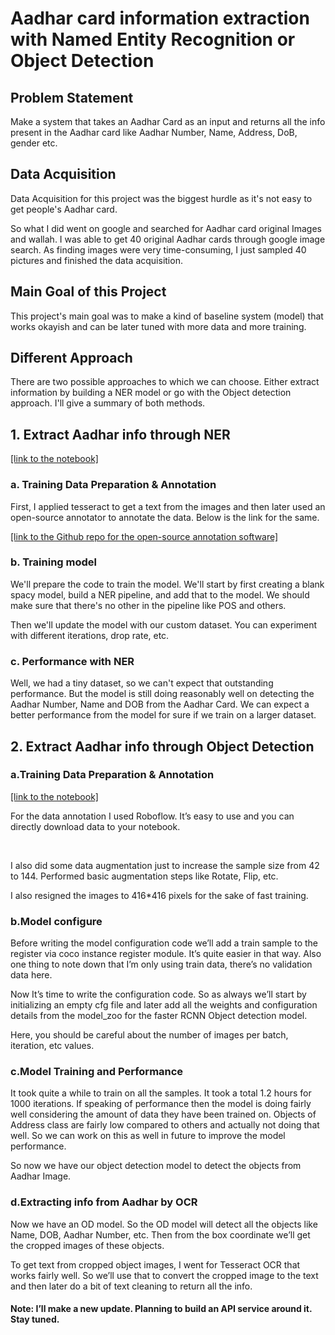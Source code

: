 <h1>Aadhar card information extraction with Named Entity Recognition or Object Detection</h1>
<h2>Problem Statement</h2>
<p>Make a system that takes an Aadhar Card as an input and returns all the info present in the Aadhar card like Aadhar Number, Name, Address, DoB, gender etc.</p>
<h2>Data Acquisition</h2>
<p>Data Acquisition for this project was the biggest hurdle as it's not easy to get people's Aadhar card. </p>
<p>So what I did went on google and searched for Aadhar card original Images and wallah. I was able to get 40 original Aadhar cards through google image search. As finding images were very time-consuming, I just sampled 40 pictures and finished the data acquisition. </p>
<h2>Main Goal of this Project</h2>
<p>This project's main goal was to make a kind of baseline system (model) that works okayish and can be later tuned with more data and more training. </p>
<h2>Different Approach</h2>
<p>There are two possible approaches to which we can choose. Either extract information by building a NER model or go with the Object detection approach. I'll give a summary of both methods.</p>
<h2>1. Extract Aadhar info through NER</h2>
<a href="https://github.com/rumankhan1/gov-id-info-extraction-with-spacy-od/blob/main/github_aadhar_extraction_ner.ipynb">[link to the notebook]</a> <br>
<h3>a. Training Data Preparation & Annotation</h3>
<p>First, I applied tesseract to get a text from the images and then later used an open-source annotator to annotate the data. Below is the link for the same.</p>
<a href="https://github.com/rumankhan1/ner-annotator">[link to the Github repo for the open-source annotation software]</a> <br>
<h3>b. Training model</h3>
<p>We'll prepare the code to train the model. We'll start by first creating a blank spacy model, build a NER pipeline, and add that to the model. We should make sure that there's no other in the pipeline like POS and others.</p>
<p>Then we'll update the model with our custom dataset. You can experiment with different iterations, drop rate, etc. </p>
<h3>c. Performance with NER</h3>
<p>Well, we had a tiny dataset, so we can't expect that outstanding performance. But the model is still doing reasonably well on detecting the Aadhar Number, Name and DOB from the Aadhar Card. We can expect a better performance from the model for sure if we train on a larger dataset. </p>


<h2>2. Extract Aadhar info through Object Detection</h2>
<h3>a.Training Data Preparation & Annotation</h3>
<a href="https://github.com/rumankhan1/gov-id-info-extraction-with-spacy-od/blob/main/od_final_github.ipynb">[link to the notebook]</a> <br>
<p>For the data annotation I used Roboflow. It’s easy to use and you can directly download data to your notebook.</p>
<a href="https://app.roboflow.com/"></a><br>
<p>I also did some data augmentation just to increase the sample size from 42 to 144. Performed basic augmentation steps like Rotate, Flip, etc. </p>
<p>I also resigned the images to 416*416 pixels for the sake of fast training. </p>

<h3>b.Model configure</h3>
<p>Before writing the model configuration code we’ll add a train sample to the register via coco instance register module. It’s quite easier in that way. Also one thing to note down that I’m only using train data, there’s no validation data here.</p>

<p>Now It’s time to write the configuration code. So as always we’ll start by initializing an empty cfg file and later add all the weights and configuration details from the model_zoo for the faster RCNN Object detection model.</p>

<p>Here, you should be careful about the number of images per batch, iteration, etc values.</p>

<h3>c.Model Training and Performance</h3>
<p>It took quite a while to train on all the samples. It took a total 1.2 hours for 1000 iterations. If speaking of performance then the model is doing fairly well considering the amount of data they have been trained on. Objects of Address class are fairly low compared to others and actually not doing that well. So we can work on this as well in future to improve the model performance. </p>
<p>So now we have our object detection model to detect the objects from Aadhar Image.</p>

<h3>d.Extracting info from Aadhar by OCR</h3>
<p>Now we have an OD model. So the OD model will detect all the objects like Name, DOB, Aadhar Number, etc. Then from the box coordinate we’ll get the cropped images of these objects.</p>
<p>To get text from cropped object images, I went for Tesseract OCR that works fairly well. So we’ll use that to convert the cropped image to the text and then later do a bit of text cleaning to return all the info. </p>
<h4>Note: I’ll make a new update. Planning  to build an API service around it. Stay tuned. </h4>





